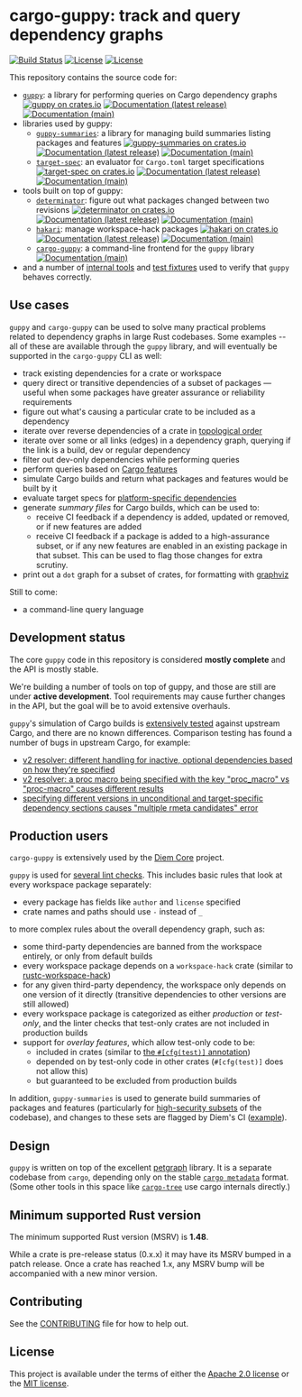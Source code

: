 # cargo-guppy: track and query dependency graphs

[![Build Status](https://github.com/facebookincubator/cargo-guppy/workflows/CI/badge.svg?branch=main)]((https://github.com/facebookincubator/cargo-guppy/actions?query=workflow%3ACI+branch%3Amain))
[![License](https://img.shields.io/badge/license-Apache-green.svg)](LICENSE-APACHE) [![License](https://img.shields.io/badge/license-MIT-green.svg)](LICENSE-MIT)

This repository contains the source code for:
* [`guppy`](guppy): a library for performing queries on Cargo dependency graphs [![guppy on crates.io](https://img.shields.io/crates/v/guppy)](https://crates.io/crates/guppy) [![Documentation (latest release)](https://docs.rs/guppy/badge.svg)](https://docs.rs/guppy/) [![Documentation (main)](https://img.shields.io/badge/docs-main-59f)](https://facebookincubator.github.io/cargo-guppy/rustdoc/guppy/)
* libraries used by guppy:
  * [`guppy-summaries`](guppy-summaries): a library for managing build summaries listing packages and features [![guppy-summaries on crates.io](https://img.shields.io/crates/v/guppy-summaries)](https://crates.io/crates/guppy-summaries) [![Documentation (latest release)](https://docs.rs/guppy-summaries/badge.svg)](https://docs.rs/guppy-summaries/) [![Documentation (main)](https://img.shields.io/badge/docs-main-59f)](https://facebookincubator.github.io/cargo-guppy/rustdoc/guppy_summaries/)
  * [`target-spec`](target-spec): an evaluator for `Cargo.toml` target specifications [![target-spec on crates.io](https://img.shields.io/crates/v/target-spec)](https://crates.io/crates/target-spec) [![Documentation (latest release)](https://docs.rs/target-spec/badge.svg)](https://docs.rs/target-spec/) [![Documentation (main)](https://img.shields.io/badge/docs-main-59f)](https://facebookincubator.github.io/cargo-guppy/rustdoc/target_spec/)
* tools built on top of guppy:
  * [`determinator`](tools/determinator): figure out what packages changed between two revisions [![determinator on crates.io](https://img.shields.io/crates/v/determinator)](https://crates.io/crates/determinator) [![Documentation (latest release)](https://docs.rs/determinator/badge.svg)](https://docs.rs/determinator/) [![Documentation (main)](https://img.shields.io/badge/docs-main-59f)](https://facebookincubator.github.io/cargo-guppy/rustdoc/determinator/)
  * [`hakari`](tools/hakari): manage workspace-hack packages [![hakari on crates.io](https://img.shields.io/crates/v/hakari)](https://crates.io/crates/hakari) [![Documentation (latest release)](https://docs.rs/hakari/badge.svg)](https://docs.rs/hakari/) [![Documentation (main)](https://img.shields.io/badge/docs-main-59f)](https://facebookincubator.github.io/cargo-guppy/rustdoc/hakari/)
  * [`cargo-guppy`](cargo-guppy): a command-line frontend for the `guppy` library [![Documentation (main)](https://img.shields.io/badge/docs-main-59f)](https://facebookincubator.github.io/cargo-guppy/rustdoc/cargo_guppy/)
* and a number of [internal tools](internal-tools) and [test fixtures](fixtures) used to verify that `guppy` behaves correctly.

## Use cases

`guppy` and `cargo-guppy` can be used to solve many practical problems related to dependency graphs in large Rust
codebases. Some examples -- all of these are available through the `guppy` library, and will eventually be supported in
the `cargo-guppy` CLI as well:

* track existing dependencies for a crate or workspace
* query direct or transitive dependencies of a subset of packages — useful when some packages have greater assurance or
  reliability requirements
* figure out what's causing a particular crate to be included as a dependency
* iterate over reverse dependencies of a crate in [topological order](https://en.wikipedia.org/wiki/Topological_sorting)
* iterate over some or all links (edges) in a dependency graph, querying if the link is a build, dev or regular
  dependency
* filter out dev-only dependencies while performing queries
* perform queries based on [Cargo features](https://doc.rust-lang.org/cargo/reference/features.html)
* simulate Cargo builds and return what packages and features would be built by it
* evaluate target specs for [platform-specific dependencies](https://doc.rust-lang.org/cargo/reference/specifying-dependencies.html#platform-specific-dependencies)
* generate *summary files* for Cargo builds, which can be used to:
  * receive CI feedback if a dependency is added, updated or removed, or if new features are added
  * receive CI feedback if a package is added to a high-assurance subset, or if any new features are enabled in
    an existing package in that subset. This can be used to flag those changes for extra scrutiny.
* print out a `dot` graph for a subset of crates, for formatting with [graphviz](https://www.graphviz.org/)

Still to come:

* a command-line query language

## Development status

The core `guppy` code in this repository is considered **mostly complete** and the API is mostly stable.

We're building a number of tools on top of guppy, and those are still are under **active development**. Tool requirements may cause further changes in the API, but the goal will be to avoid extensive overhauls.

`guppy`'s simulation of Cargo builds is [extensively tested](https://github.com/facebookincubator/cargo-guppy/blob/main/internal-tools/cargo-compare/src/lib.rs) against upstream Cargo, and there are no known differences.
Comparison testing has found a number of bugs in upstream Cargo, for example:
* [v2 resolver: different handling for inactive, optional dependencies based on how they're specified](https://github.com/rust-lang/cargo/issues/8316)
* [v2 resolver: a proc macro being specified with the key "proc_macro" vs "proc-macro" causes different results](https://github.com/rust-lang/cargo/issues/8315)
* [specifying different versions in unconditional and target-specific dependency sections causes "multiple rmeta candidates" error](https://github.com/rust-lang/cargo/issues/8032)

## Production users

`cargo-guppy` is extensively used by the [Diem Core](https://github.com/diem/diem) project.

`guppy` is used for [several lint checks](https://github.com/diem/diem/blob/main/devtools/x/src/lint/guppy.rs). This includes basic rules that look at every workspace package separately:
* every package has fields like `author` and `license` specified
* crate names and paths should use `-` instead of `_`

to more complex rules about the overall dependency graph, such as:
* some third-party dependencies are banned from the workspace entirely, or only from default builds
* every workspace package depends on a `workspace-hack` crate (similar to [rustc-workspace-hack](https://github.com/rust-lang/rust/tree/main/src/tools/rustc-workspace-hack))
* for any given third-party dependency, the workspace only depends on one version of it directly (transitive dependencies to other versions are still allowed)
* every workspace package is categorized as either *production* or *test-only*, and the linter checks that test-only crates are not included in production builds
* support for *overlay features*, which allow test-only code to be:
  * included in crates (similar to [the `#[cfg(test)]` annotation](https://doc.rust-lang.org/book/ch11-03-test-organization.html#the-tests-module-and-cfgtest))
  * depended on by test-only code in other crates (`#[cfg(test)]` does not allow this)
  * but guaranteed to be excluded from production builds

In addition, `guppy-summaries` is used to generate build summaries of packages and features (particularly for [high-security subsets](https://en.wikipedia.org/wiki/Trusted_computing_base) of the codebase), and changes to these sets are flagged by Diem's CI ([example](https://github.com/diem/diem/pull/5799#issuecomment-682221102)).

## Design

`guppy` is written on top of the excellent [petgraph](https://github.com/petgraph/petgraph) library. It is a separate
codebase from `cargo`, depending only on the stable [`cargo
metadata`](https://doc.rust-lang.org/cargo/commands/cargo-metadata.html) format. (Some other tools in this space like
[`cargo-tree`](https://github.com/sfackler/cargo-tree) use cargo internals directly.)

## Minimum supported Rust version

The minimum supported Rust version (MSRV) is **1.48**.

While a crate is pre-release status (0.x.x) it may have its MSRV bumped in a patch release. Once a crate has reached
1.x, any MSRV bump will be accompanied with a new minor version.

## Contributing

See the [CONTRIBUTING](CONTRIBUTING.md) file for how to help out.

## License

This project is available under the terms of either the [Apache 2.0 license](LICENSE-APACHE) or the [MIT
license](LICENSE-MIT).
